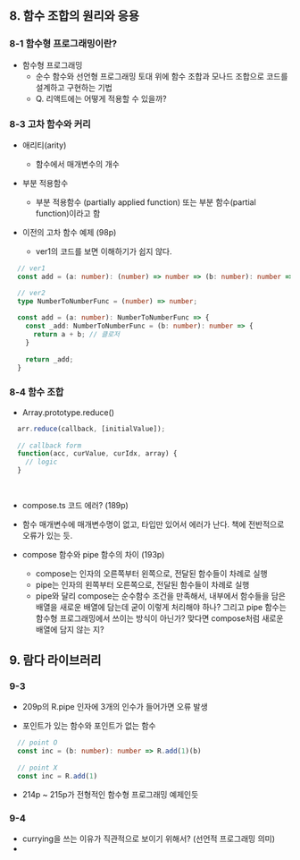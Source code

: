 ## 8. 함수 조합의 원리와 응용

### 8-1 함수형 프로그래밍이란?
- 함수형 프로그래밍
  - 순수 함수와 선언형 프로그래밍 토대 위에 함수 조합과 모나드 조합으로 코드를 설계하고 구현하는 기법
  - Q. 리액트에는 어떻게 적용할 수 있을까?
  

### 8-3 고차 함수와 커리
  - 애리티(arity)
    - 함수에서 매개변수의 개수
  - 부분 적용함수
    - 부분 적용함수 (partially applied function) 또는 부분 함수(partial function)이라고 함
    
  - 이전의 고차 함수 예제 (98p)
    - ver1의 코드를 보면 이해하기가 쉽지 않다.
  ```typescript
    // ver1
    const add = (a: number): (number) => number => (b: number): number => a + b
  
    // ver2
    type NumberToNumberFunc = (number) => number;
    
    const add = (a: number): NumberToNumberFunc => {
      const _add: NumberToNumberFunc = (b: number): number => {
        return a + b; // 클로저
      }
    
      return _add;
    }
  ```
  
 ### 8-4 함수 조합
  - Array.prototype.reduce()
  ```typescript
    arr.reduce(callback, [initialValue]);
    
    // callback form
    function(acc, curValue, curIdx, array) {
      // logic
    }
    
    
  ```
  
  - compose.ts 코드 에러? (189p)
  
  - 함수 매개변수에 매개변수명이 없고, 타입만 있어서 에러가 난다. 책에 전반적으로 오류가 있는 듯.
  
  - compose 함수와 pipe 함수의 차이 (193p)
    - compose는 인자의 오른쪽부터 왼쪽으로, 전달된 함수들이 차례로 실행
    - pipe는 인자의 왼쪽부터 오른쪽으로, 전달된 함수들이 차례로 실행
    - pipe와 달리 compose는 순수함수 조건을 만족해서, 
    내부에서 함수들을 담은 배열을 새로운 배열에 담는데 굳이 이렇게 처리해야 하나? 
    그리고 pipe 함수는 함수형 프로그래밍에서 쓰이는 방식이 아닌가? 
    맞다면 compose처럼 새로운 배열에 담지 않는 지? 
 
 
  
## 9. 람다 라이브러리

### 9-3
  - 209p의 R.pipe 인자에 3개의 인수가 들어가면 오류 발생
  
  - 포인트가 있는 함수와 포인트가 없는 함수
  ```typescript
    // point O
    const inc = (b: number): number => R.add(1)(b)
    
    // point X
    const inc = R.add(1)
  
  ```
  
  - 214p ~ 215p가 전형적인 함수형 프로그래밍 예제인듯

### 9-4
  - currying을 쓰는 이유가 직관적으로 보이기 위해서? (선언적 프로그래밍 의미)
  - 
  


